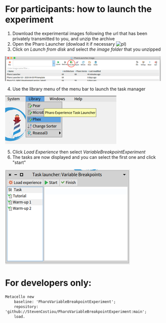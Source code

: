 # For participants: how to launch the experiment

1. Download the experimental images following the url that has been privately transmitted to you, and unzip the archive
2. Open the Pharo Launcher (dowload it if necessary ![pl](https://pharo.org/download))
3.  Click on *Launch from disk* and select *the image folder* that you unzipped

![launch-image](https://github.com/StevenCostiou/Pharo-VariableBreakpoint-Tutorial/raw/main/pictures/launch-from-disk.png)

4. Use the library menu of the menu bar to launch the task manager

![open-phex](https://github.com/StevenCostiou/Pharo-VariableBreakpoint-Tutorial/raw/main/pictures/phex-start.png)

5. Click _Load Experience_ then select _VariableBreakpointExperiment_
6. The tasks are now displayed and you can select the first one and click "start"

![phex-tasks](https://github.com/StevenCostiou/Pharo-VariableBreakpoint-Tutorial/raw/main/pictures/phex-tasks.png)


# For developers only:

```Smalltalk
Metacello new
    baseline: 'PharoVariableBreakpointExperiment';
    repository: 'github://StevenCostiou/PharoVariableBreakpointExperiment:main';
    load.
```
